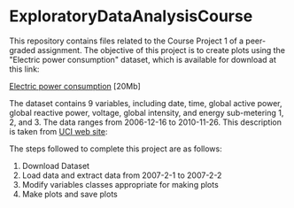 # ExploratoryDataAnalysisCourse



This repository contains files related to the Course Project 1 of a peer-graded assignment. The objective of this project is to create plots using the "Electric power consumption" dataset, which is available for download at this link: 

<a href="https://d396qusza40orc.cloudfront.net/exdata%2Fdata%2Fhousehold_power_consumption.zip">Electric power consumption</a> [20Mb]

The dataset contains 9 variables, including date, time, global active power, global reactive power, voltage, global intensity, and energy sub-metering 1, 2, and 3. The data ranges from 2006-12-16 to 2010-11-26.
This description is taken from <a href="https://archive.ics.uci.edu/ml/datasets/Individual+household+electric+power+consumption">UCI
web site</a>:


The steps followed to complete this project are as follows:

<ol>
<li> Download Dataset
<li> Load data and extract data from 2007-2-1 to 2007-2-2
<li> Modify variables classes appropriate for making plots
<li> Make plots and save plots
</ol>

